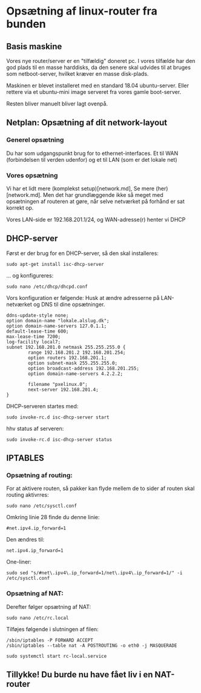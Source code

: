 # Opsætning af linux-router fra bunden

## Basis maskine
Vores nye router/server er en "tilfældig" doneret pc. I vores tilfælde har den god plads til en masse harddisks, da den senere skal udvides til at bruges som netboot-server, hvilket kræver en masse disk-plads.

Maskinen er blevet installeret med en standard 18.04 ubuntu-server. Eller rettere via et ubuntu-mini
image serveret fra vores gamle boot-server.

Resten bliver manuelt bliver lagt ovenpå.


## Netplan: Opsætning af dit network-layout


### Generel opsætning
Du har som udgangspunkt brug for to ethernet-interfaces. Et til WAN (forbindelsen til verden udenfor) og et til LAN (som er det lokale net)


### Vores opsætning
Vi har et lidt mere (komplekst setup)[network.md], Se mere (her)[network.md]. Men det har grundlæggende ikke så meget med opsætningen af routeren at gøre, når selve netværket på forhånd er sat korrekt op.

Vores LAN-side er 192.168.201.1/24, og WAN-adresse(r) henter vi DHCP


## DHCP-server
Først er der brug for en DHCP-server, så den skal installeres:

~~~
sudo apt-get install isc-dhcp-server
~~~

... og konfigureres:

~~~
sudo nano /etc/dhcp/dhcpd.conf
~~~

Vors konfiguration er følgende:
Husk at ændre adresserne på LAN-netværket og DNS til dine opsætninger.

~~~
ddns-update-style none;
option domain-name "lokale.alslug.dk";
option domain-name-servers 127.0.1.1;
default-lease-time 600;
max-lease-time 7200;
log-facility local7;
subnet 192.168.201.0 netmask 255.255.255.0 {
        range 192.168.201.2 192.168.201.254;
        option routers 192.168.201.1;
        option subnet-mask 255.255.255.0;
        option broadcast-address 192.168.201.255;
        option domain-name-servers 4.2.2.2;

        filename "pxelinux.0";
        next-server 192.168.201.4;
}
~~~

DHCP-serveren startes med:

~~~
sudo invoke-rc.d isc-dhcp-server start
~~~

hhv status af serveren:

~~~
sudo invoke-rc.d isc-dhcp-server status
~~~


## IPTABLES

### Opsætning af routing:
For at aktivere routen, så pakker kan flyde mellem de to sider af routen skal routing aktivrres:

~~~
sudo nano /etc/sysctl.conf
~~~

Omkring linie 28 finde du denne linie:

~~~
#net.ipv4.ip_forward=1
~~~

Den ændres til:

~~~
net.ipv4.ip_forward=1 
~~~

One-liner:
~~~
sudo sed "s/#net\.ipv4\.ip_forward=1/net\.ipv4\.ip_forward=1/" -i /etc/sysctl.conf
~~~

### Opsætning af NAT:
Derefter følger opsætning af NAT:

~~~
sudo nano /etc/rc.local
~~~

Tilføjes følgende i slutningen af filen:

~~~
/sbin/iptables -P FORWARD ACCEPT
/sbin/iptables --table nat -A POSTROUTING -o eth0 -j MASQUERADE
~~~

~~~
sudo systemctl start rc-local.service
~~~

## Tillykke! Du burde nu have fået liv i en NAT-router
